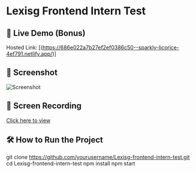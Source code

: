 
# Lexisg Frontend Intern Test

## 🚀 Live Demo (Bonus)
Hosted Link: [(https://686e022a7b27ef2ef0386c50--sparkly-licorice-4ef791.netlify.app/)]

## 📸 Screenshot
![Screenshot](./screenshot.png)

## 🎥 Screen Recording
[Click here to view](https://your-screen-recording-link.com)

## 🛠️ How to Run the Project


git clone https://github.com/yourusername/Lexisg-frontend-intern-test.git
cd Lexisg-frontend-intern-test
npm install
npm start

